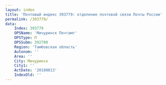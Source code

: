 ```yaml
---
layout: index
title: 'Почтовый индекс 393779: отделение почтовой связи Почты России'
permalink: /393779/
data:
    Index: 393779
    OPSName: 'Мичуринск Почтамт'
    OPSType: П
    OPSSubm: 392700
    Region: 'Тамбовская область'
    Autonom: ''
    Area: ''
    City: Мичуринск
    City1: ''
    ActDate: '20180813'
    IndexOld: ''
---
```

